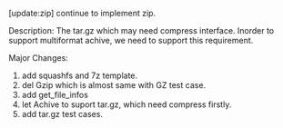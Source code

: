 [update:zip] continue to implement zip.

Description:
The tar.gz which may need compress interface. Inorder to support
multiformat achive, we need to support this requirement.

Major Changes:
1. add squashfs and 7z template.
2. del Gzip which is almost same with GZ test case.
3. add get_file_infos
4. let Achive to suport tar.gz, which need compress firstly.
5. add tar.gz test cases.